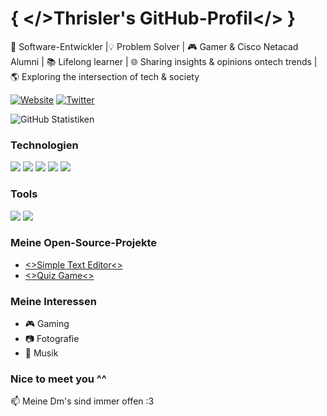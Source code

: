 
# { </>Thrisler's GitHub-Profil</> }


🚀 Software-Entwickler |💡 Problem Solver | 🎮 Gamer & Cisco Netacad Alumni | 📚 Lifelong learner | 🌐 Sharing insights & opinions ontech trends | 🌎 Exploring the intersection of tech & society 


[![Website](https://img.shields.io/badge/Website-thrisler.tk-blue?style=flat-square&logo=appveyor)](https://thrisler.tk)
[![Twitter](https://img.shields.io/badge/Twitter-thrisler-blue?style=flat-square&logo=twitter)](https://twitter.com/thrisler)


![GitHub Statistiken](https://github-readme-stats.vercel.app/api?username=thrisler-collab&show_icons=true&count_private=true&bg_color=000000&title_color=FFFFFF&text_color=FFFFFF&icon_color=FFFFFF)


### Technologien
![](https://img.shields.io/badge/Code-Java-informational?style=flat&logo=java&logoColor=white&color=007396)
![](https://img.shields.io/badge/Code-JavaScript-informational?style=flat&logo=javascript&logoColor=white&color=F7DF1E)
![](https://img.shields.io/badge/Markup-HTML-informational?style=flat&logo=html5&logoColor=white&color=E34F26)
![](https://img.shields.io/badge/Styles-CSS-informational?style=flat&logo=css3&logoColor=white&color=1572B6)
![](https://img.shields.io/badge/Code-C%23-informational?style=flat&logo=c-sharp&logoColor=white&color=239120)

### Tools
![](https://img.shields.io/badge/Editor-WebStorm-informational?style=flat&logo=webstorm&logoColor=white&color=000000)
![](https://img.shields.io/badge/Editor-IntelliJ-informational?style=flat&logo=intellij-idea&logoColor=white&color=000000)


### Meine Open-Source-Projekte
- [<>Simple Text Editor<>](https://github.com/thrisler-collab/Simple_TextEditor)
- [<>Quiz Game<>](https://github.com/thrisler-collab/Vorbereitung_eines_Quizspiels)


### Meine Interessen
- 🎮 Gaming
- 📷 Fotografie
- 🎵 Musik


### Nice to meet you ^^
📫 Meine Dm's sind immer offen :3
